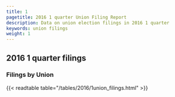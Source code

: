 ```yaml
---
title: 1
pagetitle: 2016 1 quarter Union Filing Report
description: Data on union election filings in 2016 1 quarter 
keywords: union filings
weight: 1
---
```


## 2016 1 quarter filings

### Filings by Union
{{< readtable table="/tables/2016/1union_filings.html" >}}
